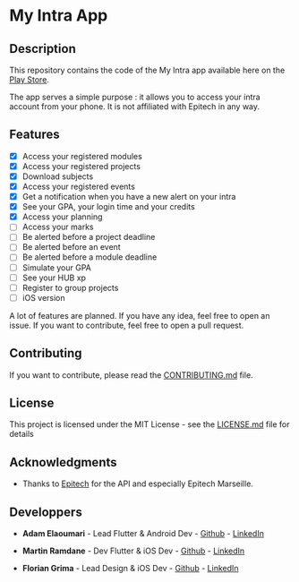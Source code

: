 # My Intra App

## Description

This repository contains the code of the My Intra app available here on the [Play Store](https://play.google.com/store/apps/details?id=com.adamlbs.myintra).

The app serves a simple purpose : it allows you to access your intra account from your phone. It is not affiliated with Epitech in any way.

## Features

- [x] Access your registered modules
- [x] Access your registered projects
- [x] Download subjects
- [x] Access your registered events
- [x] Get a notification when you have a new alert on your intra
- [x] See your GPA, your login time and your credits
- [x] Access your planning
- [ ] Access your marks
- [ ] Be alerted before a project deadline
- [ ] Be alerted before an event
- [ ] Be alerted before a module deadline
- [ ] Simulate your GPA
- [ ] See your HUB xp
- [ ] Register to group projects
- [ ] iOS version

A lot of features are planned. If you have any idea, feel free to open an issue. If you want to contribute, feel free to open a pull request.

## Contributing

If you want to contribute, please read the [CONTRIBUTING.md](CONTRIBUTING.md) file.

## License

This project is licensed under the MIT License - see the [LICENSE.md](LICENSE.md) file for details

## Acknowledgments

* Thanks to [Epitech](https://www.epitech.eu) for the API and especially Epitech Marseille.

## Developpers 

* **Adam Elaoumari** - Lead Flutter & Android Dev - [Github](https://github.com/AdamLBS) - [LinkedIn](https://www.linkedin.com/in/adam-elaoumari/)

* **Martin Ramdane** - Dev Flutter & iOS Dev - [Github](https://github.com/MartinRamdane) - [LinkedIn](https://www.linkedin.com/in/martin-ramdane-0874a7233/)

* **Florian Grima** - Lead Design & iOS Dev - [Github](https://github.com/fgrimaepitech) - [LinkedIn](https://www.linkedin.com/in/florian-grima-a22780210/)

